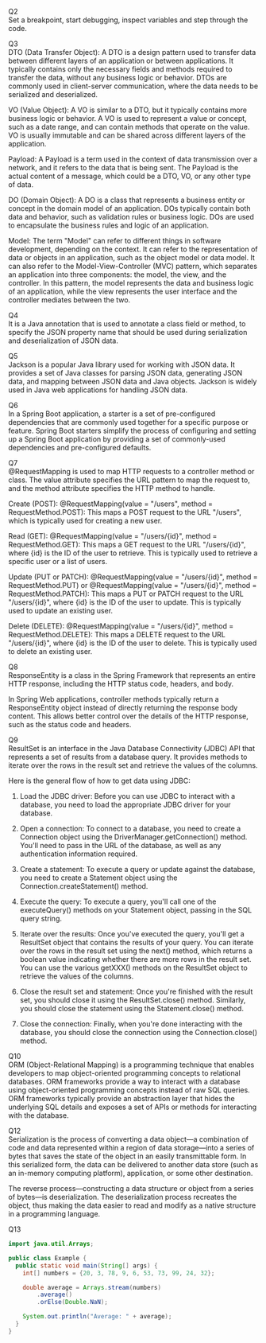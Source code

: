 Q2  
Set a breakpoint, start debugging, inspect variables and step through the code.

Q3  
DTO (Data Transfer Object): A DTO is a design pattern used to transfer data between different layers of an application or between applications. It typically contains only the necessary fields and methods required to transfer the data, without any business logic or behavior. DTOs are commonly used in client-server communication, where the data needs to be serialized and deserialized.

VO (Value Object): A VO is similar to a DTO, but it typically contains more business logic or behavior. A VO is used to represent a value or concept, such as a date range, and can contain methods that operate on the value. VO is usually immutable and can be shared across different layers of the application.

Payload: A Payload is a term used in the context of data transmission over a network, and it refers to the data that is being sent. The Payload is the actual content of a message, which could be a DTO, VO, or any other type of data.

DO (Domain Object): A DO is a class that represents a business entity or concept in the domain model of an application. DOs typically contain both data and behavior, such as validation rules or business logic. DOs are used to encapsulate the business rules and logic of an application.

Model: The term "Model" can refer to different things in software development, depending on the context. It can refer to the representation of data or objects in an application, such as the object model or data model. It can also refer to the Model-View-Controller (MVC) pattern, which separates an application into three components: the model, the view, and the controller. In this pattern, the model represents the data and business logic of an application, while the view represents the user interface and the controller mediates between the two.

Q4  
It is a Java annotation that is used to annotate a class field or method, to specify the JSON property name that should be used during serialization and deserialization of JSON data.

Q5  
Jackson is a popular Java library used for working with JSON data. It provides a set of Java classes for parsing JSON data, generating JSON data, and mapping between JSON data and Java objects. Jackson is widely used in Java web applications for handling JSON data.

Q6  
In a Spring Boot application, a starter is a set of pre-configured dependencies that are commonly used together for a specific purpose or feature. Spring Boot starters simplify the process of configuring and setting up a Spring Boot application by providing a set of commonly-used dependencies and pre-configured defaults.

Q7  
@RequestMapping is used to map HTTP requests to a controller method or class. The value attribute specifies the URL pattern to map the request to, and the method attribute specifies the HTTP method to handle.

Create (POST): @RequestMapping(value = "/users", method = RequestMethod.POST): This maps a POST request to the URL "/users", which is typically used for creating a new user.

Read (GET): @RequestMapping(value = "/users/{id}", method = RequestMethod.GET): This maps a GET request to the URL "/users/{id}", where {id} is the ID of the user to retrieve. This is typically used to retrieve a specific user or a list of users.

Update (PUT or PATCH): @RequestMapping(value = "/users/{id}", method = RequestMethod.PUT) or @RequestMapping(value = "/users/{id}", method = RequestMethod.PATCH): This maps a PUT or PATCH request to the URL "/users/{id}", where {id} is the ID of the user to update. This is typically used to update an existing user.

Delete (DELETE): @RequestMapping(value = "/users/{id}", method = RequestMethod.DELETE): This maps a DELETE request to the URL "/users/{id}", where {id} is the ID of the user to delete. This is typically used to delete an existing user.

Q8  
ResponseEntity is a class in the Spring Framework that represents an entire HTTP response, including the HTTP status code, headers, and body.

In Spring Web applications, controller methods typically return a ResponseEntity object instead of directly returning the response body content. This allows better control over the details of the HTTP response, such as the status code and headers.

Q9  
ResultSet is an interface in the Java Database Connectivity (JDBC) API that represents a set of results from a database query. It provides methods to iterate over the rows in the result set and retrieve the values of the columns.

Here is the general flow of how to get data using JDBC:

1. Load the JDBC driver: Before you can use JDBC to interact with a database, you need to load the appropriate JDBC driver for your database.

2. Open a connection: To connect to a database, you need to create a Connection object using the DriverManager.getConnection() method. You'll need to pass in the URL of the database, as well as any authentication information required.

3. Create a statement: To execute a query or update against the database, you need to create a Statement object using the Connection.createStatement() method.

4. Execute the query: To execute a query, you'll call one of the executeQuery() methods on your Statement object, passing in the SQL query string.

5. Iterate over the results: Once you've executed the query, you'll get a ResultSet object that contains the results of your query. You can iterate over the rows in the result set using the next() method, which returns a boolean value indicating whether there are more rows in the result set. You can use the various getXXX() methods on the ResultSet object to retrieve the values of the columns.

6. Close the result set and statement: Once you're finished with the result set, you should close it using the ResultSet.close() method. Similarly, you should close the statement using the Statement.close() method.

7. Close the connection: Finally, when you're done interacting with the database, you should close the connection using the Connection.close() method.

Q10  
ORM (Object-Relational Mapping) is a programming technique that enables developers to map object-oriented programming concepts to relational databases. ORM frameworks provide a way to interact with a database using object-oriented programming concepts instead of raw SQL queries. ORM frameworks typically provide an abstraction layer that hides the underlying SQL details and exposes a set of APIs or methods for interacting with the database.

Q12  
Serialization is the process of converting a data object—a combination of code and data represented within a region of data storage—into a series of bytes that saves the state of the object in an easily transmittable form. In this serialized form, the data can be delivered to another data store (such as an in-memory computing platform), application, or some other destination.

The reverse process—constructing a data structure or object from a series of bytes—is deserialization. The deserialization process recreates the object, thus making the data easier to read and modify as a native structure in a programming language.

Q13  
```java
import java.util.Arrays;

public class Example {
  public static void main(String[] args) {
    int[] numbers = {20, 3, 78, 9, 6, 53, 73, 99, 24, 32};

    double average = Arrays.stream(numbers)
        .average()
        .orElse(Double.NaN);

    System.out.println("Average: " + average);
  }
}
```